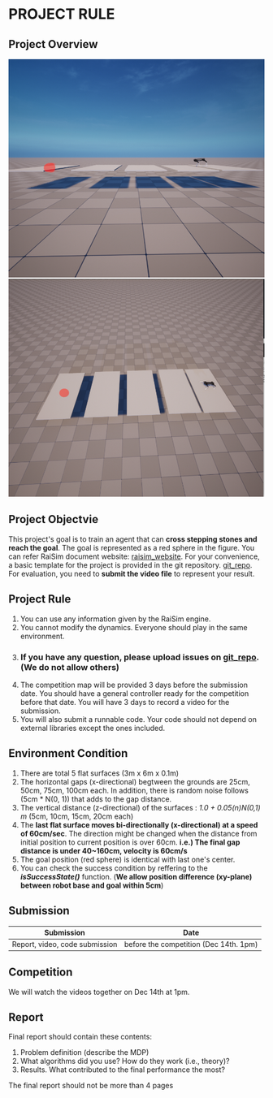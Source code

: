 PROJECT RULE
======

Project Overview
-----
![image1](image_1.png)
![image2](image_2.png)

Project Objectvie
-----
This project's goal is to train an agent that can **cross stepping stones and reach the goal**.
The goal is represented as a red sphere in the figure. 
You can refer RaiSim document website: [raisim_website](http://raisim.com/index.html). 
For your convenience, a basic template for the project is provided in the git repository. [git_repo](https://github.com/jhwangbo/ME491_2022_project). 
For evaluation, you need to **submit the video file** to represent your result.

Project Rule
-----
1. You can use any information given by the RaiSim engine.
2. You cannot modify the dynamics. Everyone should play in the same environment.
4. ### If you have any question, please upload issues on [git_repo](https://github.com/jhwangbo/ME491_2022_project). (We do not allow others)
5. The competition map will be provided 3 days before the submission date. You should have a general controller ready for the competition before that date. You will have 3 days to record a video for the submission.
6. You will also submit a runnable code. Your code should not depend on external libraries except the ones included.


Environment Condition
-----
1. There are total 5 flat surfaces (3m x 6m x 0.1m)
2. The horizontal gaps (x-directional) begtween the grounds are 25cm, 50cm, 75cm, 100cm each. In addition, there is random noise follows (5cm * N(0, 1)) that adds to the gap distance. 
3. The vertical distance (z-directional) of the surfaces : **1.0 + 0.05*(n)*N(0,1) m** (5cm, 10cm, 15cm, 20cm each)  
4. The **last flat surface moves bi-directionally (x-directional) at a speed of 60cm/sec**. The direction might be changed when the distance from initial position to current position is over 60cm. **i.e.) The final gap distance is under 40~160cm, velocity is 60cm/s**
5. The goal position (red sphere) is identical with last one's center. 
6. You can check the success condition by reffering to the **_isSuccessState()_** function. (**We allow position difference (xy-plane) between robot base and goal within 5cm**)

Submission
------
| Submission       | Date |
|------------------|------|
| Report, video, code submission  | before the competition (Dec 14th. 1pm) |


Competition
-----
We will watch the videos together on Dec 14th at 1pm.

Report
-----
Final report should contain these contents:
1. Problem definition (describe the MDP)
2. What algorithms did you use? How do they work (i.e., theory)?
3. Results. What contributed to the final performance the most?

The final report should not be more than 4 pages
